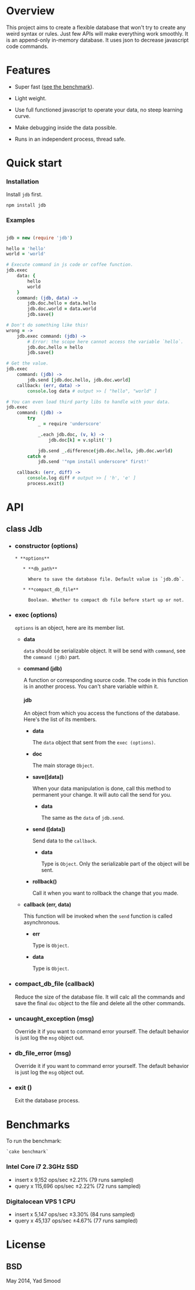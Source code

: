 # Overview

This project aims to create a flexible database that won't try to create any weird syntax or rules.
Just few APIs will make everything work smoothly.
It is an append-only in-memory database.
It uses json to decrease javascript code commands.

# Features

* Super fast ([see the benchmark](#benchmarks)).

* Light weight.

* Use full functioned javascript to operate your data, no steep learning curve.

* Make debugging inside the data possible.

* Runs in an independent process, thread safe.


# Quick start

### Installation

Install `jdb` first.

    npm install jdb

### Examples

```coffeescript

jdb = new (require 'jdb')

hello = 'hello'
world = 'world'

# Execute command in js code or coffee function.
jdb.exec
    data: {
        hello
        world
    }
    command: (jdb, data) ->
        jdb.doc.hello = data.hello
        jdb.doc.world = data.world
        jdb.save()

# Don't do something like this!
wrong = ->
    jdb.exec command: (jdb) ->
        # Error: the scope here cannot access the variable `hello`.
        jdb.doc.hello = hello
        jdb.save()

# Get the value.
jdb.exec
    command: (jdb) ->
        jdb.send [jdb.doc.hello, jdb.doc.world]
    callback: (err, data) ->
        console.log data # output >> [ "hello", "world" ]

# You can even load third party libs to handle with your data.
jdb.exec
    command: (jdb) ->
        try
            _ = require 'underscore'

            _.each jdb.doc, (v, k) ->
                jdb.doc[k] = v.split('')

            jdb.send _.difference(jdb.doc.hello, jdb.doc.world)
        catch e
            jdb.send '"npm install underscore" first!'

    callback: (err, diff) ->
        console.log diff # output >> [ 'h', 'e' ]
        process.exit()

```


# API

## class Jdb

* ### constructor (options)

      * **options**

         * **db_path**

           Where to save the database file. Default value is `jdb.db`.

         * **compact_db_file**

           Boolean. Whether to compact db file before start up or not.

* ### exec (options)

  `options` is an object, here are its member list.

  * **data**

      `data` should be serializable object. It will be send with `command`, see the `command (jdb)` part.

  * **command (jdb)**

      A function or corresponding source code.
      The code in this function is in another process.
      You can't share variable within it.

      #### jdb

      An object from which you access the functions of the database. Here's the list of its members.

      * **data**

         The `data` object that sent from the `exec (options)`.

      * **doc**

         The main storage `Object`.

      * **save([data])**

         When your data manipulation is done, call this method to permanent your change. It will auto call the send for you.

         * **data**

             The same as the `data` of `jdb.send`.

      * **send ([data])**

         Send data to the `callback`.

         * **data**

             Type is `Object`. Only the serializable part of the object will be sent.

      * **rollback()**

         Call it when you want to rollback the change that you made.

  * **callback (err, data)**

     This function will be invoked when the `send` function is called asynchronous.

      * **err**

         Type is `Object`.

      * **data**

         Type is `Object`.


* ### compact_db_file (callback)

  Reduce the size of the database file. It will calc all the commands and save the final `doc` object to the file and delete all the other commands.

* ### uncaught_exception (msg)
  Override it if you want to command error yourself. The default behavior is just log the `msg` object out.

* ### db_file_error (msg)
  Override it if you want to command error yourself. The default behavior is just log the `msg` object out.

* ### exit ()
  Exit the database process.


# Benchmarks <a name='benchmarks'></a>

To run the benchmark:

    `cake benchmark`

### Intel Core i7 2.3GHz SSD

* insert x 9,152 ops/sec ±2.21% (79 runs sampled)
* query x 115,696 ops/sec ±2.22% (72 runs sampled)

### Digitalocean VPS 1 CPU

* insert x 5,147 ops/sec ±3.30% (84 runs sampled)
* query x 45,137 ops/sec ±4.67% (77 runs sampled)

# License

## BSD

May 2014, Yad Smood
